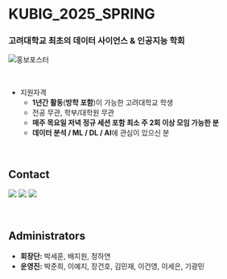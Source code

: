 # KUBIG_2025_SPRING

### 고려대학교 최초의 데이터 사이언스 & 인공지능 학회

</a>![홍보포스터](https://github.com/user-attachments/assets/315e431b-bc14-4a7f-befa-fe984813f08b)

<br>

* 지원자격
  - **1년간 활동**(**방학 포함**)이 가능한 고려대학교 학생
  - 전공 무관, 학부/대학원 무관
  - **매주 목요일 저녁 정규 세션 포함 최소 주 2회 이상 모임 가능한 분**
  - **데이터 분석 / ML / DL / AI**에 관심이 있으신 분
<br>

## Contact

  <a href="https://www.instagram.com/kubig.official"><img src="https://img.shields.io/badge/Instagram-E4405F?style=for-the-badge&logo=Instagram&logoColor=white&link=https://www.instagram.com/woo0_hooo/"/></a>
  <a href="http://kubigkorea.com"><img src="https://img.shields.io/badge/KUBIG-aa2121?style=for-the-badge&logo=googlechrome&logoColor=white&link=https://www.instagram.com/woo0_hooo/"/></a>
<a href="mailto:kubigkorea@gmail.com"><img src="https://img.shields.io/badge/Gmail-d14836?style=for-the-badge&logo=Gmail&logoColor=white&link=viliketh1s98@naver.com"/></a>


<br>

## Administrators

- **회장단:** 박세훈, 배지원, 정하연
- **운영진:** 박준희, 이예지, 장건호, 김민재, 이건영, 이세은, 기광민
